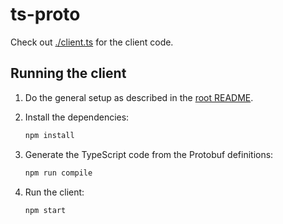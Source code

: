 # ts-proto

Check out [./client.ts](./client.ts) for the client code.

## Running the client

1. Do the general setup as described in the [root README](/README.md#general-setup).

1. Install the dependencies:

   ```bash
   npm install
   ```

1. Generate the TypeScript code from the Protobuf definitions:

   ```bash
   npm run compile
   ```

1. Run the client:

   ```bash
   npm start
   ```
